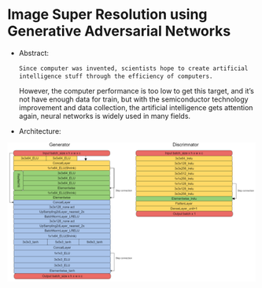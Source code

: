 # Image Super Resolution using Generative Adversarial Networks

* Abstract:

      Since computer was invented, scientists hope to create artificial intelligence stuff through the efficiency of computers. 
    However, the computer performance is too low to get this target, and it’s not have enough data for train, but with the 
    semiconductor technology improvement and data collection, the artificial intelligence gets attention again, neural networks 
    is widely used in many fields.

* Architecture:

![Alt text](/img/ESRGAN2m.png)


